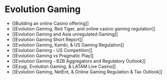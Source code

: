 # Evolution Gaming

- [[Building an online Casino offering]]
- [[Evolution Gaming, Red Tiger, and online casino gaming regulation]]
- [[Evolution Gaming and Asia unregulated Gaming]]
- [[Evolution Gaming Short Report]]
- [[Evolution Gaming, Kambi, & US Gaming Regulation]]
- [[Evolution Gaming - US Competition]]
- [[Evolution Gaming vs Pragmatic Play]]
- [[Evolution Gaming - B2B Aggregators and Regulatory Outlook]]
- [[Ezugi, Evolution Gaming, & LATAM Live Casino]]
- [[Evolution Gaming, NetEnt, & Online Gaming Regulation & Tax Outlook]]
